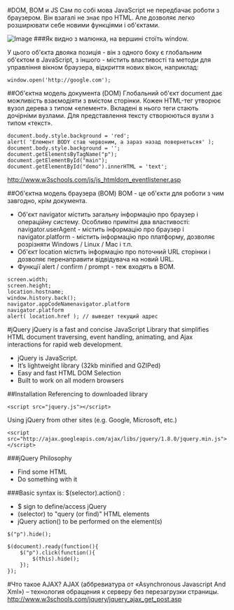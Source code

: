 #DOM, BOM и JS
Сам по собі мова JavaScript не передбачає роботи з браузером.
Він взагалі не знає про HTML. Але дозволяє легко розширювати себе новими функціями і об'єктами.

![Image](https://learn.javascript.ru/article/browser-environment/windowObjects.png)
###Як видно з малюнка, на вершині стоїть window.

У цього об'єкта двояка позиція - він з одного боку є глобальним об'єктом в JavaScript,
з іншого - містить властивості та методи для управління вікном браузера, відкриття нових вікон, наприклад:
```
window.open('http://google.com');
```
##Об'єктна модель документа (DOM)
Глобальний об'єкт document дає можливість взаємодіяти з вмістом сторінки.
Кожен HTML-тег утворює вузол дерева з типом «елемент». Вкладені в нього теги стають дочірніми вузлами. Для представлення тексту створюються вузли з типом «текст».
```
document.body.style.background = 'red';
alert( 'Елемент BODY став червоним, а зараз назад повернетьсяя' );
document.body.style.background = '';
document.getElementsByTagName("p");
document.getElementById("main");
document.getElementById("demo").innerHTML = 'text';
```
http://www.w3schools.com/js/js_htmldom_eventlistener.asp

##Об'єктна модель браузера (BOM)
BOM - це об'єкти для роботи з чим завгодно, крім документа.
- Об'єкт navigator містить загальну інформацію про браузер і операційну систему. Особливо примітні два властивості: navigator.userAgent - містить інформацію про браузер і navigator.platform - містить інформацію про платформу, дозволяє розрізняти Windows / Linux / Mac і т.п.
- Об'єкт location містить інформацію про поточний URL сторінки і дозволяє перенаправити відвідувача на новий URL.
- Функції alert / confirm / prompt - теж входять в BOM.
```
screen.width;
screen.height;
location.hostname;
window.history.back();
navigator.appCodeNamenavigator.platform
navigator.platform
alert( location.href ); // выведет текущий адрес
```

#jQuery 
jQuery is a fast and concise JavaScript Library that simplifies HTML document traversing, event handling, animating, and Ajax interactions for rapid web development.
- jQuery is JavaScript.
- It’s lightweight library (32kb minified and GZIPed)
- Easy and fast HTML DOM Selection
- Built to work on all modern browsers

##Installation
Referencing to downloaded library
```
<script src="jquery.js"></script>
```
Using jQuery from other sites (e.g. Google, Microsoft, etc.)
```
<script src="http://ajax.googleapis.com/ajax/libs/jquery/1.8.0/jquery.min.js">
</script>
```
###jQuery Philosophy
- Find some HTML
- Do something with it

###Basic syntax is: $(selector).action() :

- $ sign to define/access jQuery 
- (selector) to "query (or find)" HTML elements 
- jQuery action() to be performed on the element(s) 
```
$("p").hide();

$(document).ready(function(){
    $("p").click(function(){
        $(this).hide();
    });
});
```

#Что такое AJAX?
AJAX (аббревиатура от «Asynchronous Javascript And Xml») – технология обращения к серверу без перезагрузки страницы.
http://www.w3schools.com/jquery/jquery_ajax_get_post.asp
